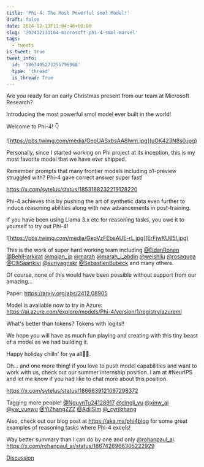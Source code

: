 ```yaml
---
title: 'Phi-4: The Most Powerful smol Model!'
draft: false
date: 2024-12-13T11:04:46+00:00
slug: '202412131104-microsoft-phi-4-smol-marvel'
tags:
  - tweets
is_tweet: true
tweet_info:
  id: '1867405273255796968'
  type: 'thread'
  is_thread: True
---
```




Are you ready for an early Christmas present from our team at Microsoft Research?

Introducing the most powerful smol model ever built in the world!

Welcome to Phi-4! 👇

![https://pbs.twimg.com/media/GepUASxbsAA8lwm.jpg](uOK423N8s0.jpg)

Personally, since I started working on Phi project at its inception, this is my most favorite model that we have ever shipped.

Remember prompts that many frontier models including o1-preview struggled with? Phi-4 gave correct answer super fast!

<https://x.com/sytelus/status/1853188232219128220>

Phi-4 achieves this by pushing the art of synthetic data even further to induce reasoning abilities along with new advancements in post-training.

If you have been using Llama 3.x etc for reasoning tasks, you owe it to yourself to try out Phi-4!

![https://pbs.twimg.com/media/GepVzFEbsAUE-rL.jpg](ErFjwKU65l.jpg)

This is the work of super hard working team including [@EldanRonen](https://x.com/EldanRonen) [@BehlHarkirat](https://x.com/BehlHarkirat) [@mojan_jp](https://x.com/mojan_jp) [@marah](https://x.com/marah) [@marah_i_abdin](https://x.com/marah_i_abdin) [@weishliu](https://x.com/weishliu) [@rosaguga](https://x.com/rosaguga) [@OlliSaarikivi](https://x.com/OlliSaarikivi) [@suriyagnskr](https://x.com/suriyagnskr) [@SebastienBubeck](https://x.com/SebastienBubeck) and many others.

Of course, none of this would have been possible without  support from our amazing…

Paper: <https://arxiv.org/abs/2412.08905>

Model is available now to try in Azure: <https://ai.azure.com/explore/models/Phi-4/version/1/registry/azureml>

What's better than tokens? Tokens with logits!!

We hope you will have as much fun playing and creating with this tiny beast of a model as we had building it.

Happy holiday chilln' for ya all🎄🎁.

Oh... and one more thing! if you love to push model capabilities and want to work with us, check out our summer internship position. I am at #NeurIPS and let me know if you had like to chat more about this position.

<https://x.com/sytelus/status/1866639121097298372>

Tagging more people!
[@NguynTu24128917](https://x.com/NguynTu24128917) [@dingli_yu](https://x.com/dingli_yu) [@xinw_ai](https://x.com/xinw_ai) [@yw_yuewu](https://x.com/yw_yuewu) [@YiZhangZZZ](https://x.com/YiZhangZZZ) [@AdilSlm](https://x.com/AdilSlm) [@_cyrilzhang](https://x.com/_cyrilzhang)

Also, check out our blog post at <https://aka.ms/phi4blog> for some great examples of reasoning tasks where Phi-4 excels!

Way better summary than I can do by one and only [@rohanpaul_ai](https://x.com/rohanpaul_ai). <https://x.com/rohanpaul_ai/status/1867426966305222929>

[Discussion](https://x.com/sytelus/status/1867405273255796968)
